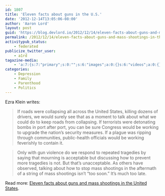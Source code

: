 ```yaml
---
id: 1807
title: 'Eleven facts about guns in the U.S.'
date: '2012-12-14T13:05:06-08:00'
author: 'Aaron Lord'
layout: post
guid: 'https://blog.devlord.io/2012/12/14/eleven-facts-about-guns-and-mass-shootings-in-the-united-states/'
permalink: /2012/12/14/eleven-facts-about-guns-and-mass-shootings-in-the-united-states/
activitypub_status:
    - federated
publicize_twitter_user:
    - a1rd
tagazine-media:
    - 'a:7:{s:7:"primary";s:0:"";s:6:"images";a:0:{}s:6:"videos";a:0:{}s:11:"image_count";i:0;s:6:"author";s:8:"28099389";s:7:"blog_id";s:8:"28571045";s:9:"mod_stamp";s:19:"2012-12-14 21:07:06";}'
categories:
    - Depression
    - Family
    - Parenthood
    - Politics
---
```


Ezra Klein writes:
<blockquote>If roads were collapsing all across the United States, killing dozens of drivers, we would surely see that as a moment to talk about what we could do to keep roads from collapsing. If terrorists were detonating bombs in port after port, you can be sure Congress would be working to upgrade the nation’s security measures. If a plague was ripping through communities, public-health officials would be working feverishly to contain it.</blockquote><blockquote>Only with gun violence do we respond to repeated tragedies by saying that mourning is acceptable but discussing how to prevent more tragedies is not. But that’s unacceptable. As others have observed, talking about how to stop mass shootings in the aftermath of a string of mass shootings isn’t “too soon.” It’s much too late.</blockquote>
Read more: <a href="http://www.washingtonpost.com/blogs/wonkblog/wp/2012/12/14/nine-facts-about-guns-and-mass-shootings-in-the-united-states/">Eleven facts about guns and mass shootings in the United States</a>.